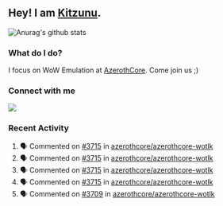 ## Hey! I am [Kitzunu](https://Github.com/Kitzunu).

![Anurag's github stats](https://github-readme-stats.kitzunu.vercel.app/api?username=Kitzunu&show_icons=true)

### What do I do?

I focus on WoW Emulation at [AzerothCore](https://Github.com/AzerothCore). Come join us ;)

### Connect with me
[![](https://img.shields.io/badge/AzerothCore%20Discord-Connect%20with%20me!-green)](https://discord.com/invite/gkt4y2x)

### Recent Activity

<!--START_SECTION:activity-->
1. 🗣 Commented on [#3715](https://github.com/azerothcore/azerothcore-wotlk/issues/3715) in [azerothcore/azerothcore-wotlk](https://github.com/azerothcore/azerothcore-wotlk)
2. 🗣 Commented on [#3715](https://github.com/azerothcore/azerothcore-wotlk/issues/3715) in [azerothcore/azerothcore-wotlk](https://github.com/azerothcore/azerothcore-wotlk)
3. 🗣 Commented on [#3715](https://github.com/azerothcore/azerothcore-wotlk/issues/3715) in [azerothcore/azerothcore-wotlk](https://github.com/azerothcore/azerothcore-wotlk)
4. 🗣 Commented on [#3715](https://github.com/azerothcore/azerothcore-wotlk/issues/3715) in [azerothcore/azerothcore-wotlk](https://github.com/azerothcore/azerothcore-wotlk)
5. 🗣 Commented on [#3709](https://github.com/azerothcore/azerothcore-wotlk/issues/3709) in [azerothcore/azerothcore-wotlk](https://github.com/azerothcore/azerothcore-wotlk)
<!--END_SECTION:activity-->

